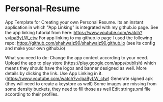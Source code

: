 # Personal-Resume
App Template for Creating your own Personal Resume. Its an instant application in which "App Linking" is integrated with my github.io page. See the app linking tutorial from here: https://www.youtube.com/watch?v=lpaByLW_ctw  For app linking to my github.io page I used the following repo: https://github.com/shahwaiz90/shahwaiz90.github.io (see its config and make your own github.io)

What you need to do:
Change the app contect according to your need.
Upload the app to play store (https://play.google.com/apps/publish) which means they should have the logos and banner designed as well. More details by clicking the link.
Use App Linking in it. (https://www.youtube.com/watch?v=lpaByLW_ctw)
Generate signed apk (they will need to create a keystore as well)
Some images are missing from some density buckets, they need to fill those as well
Edit strings.xml file according to their profiles.
